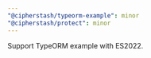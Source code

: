 ```yaml
---
"@cipherstash/typeorm-example": minor
"@cipherstash/protect": minor
---
```


Support TypeORM example with ES2022.
